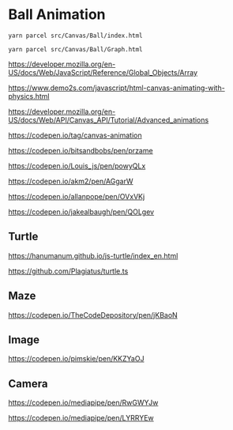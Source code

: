 # Ball Animation

`yarn parcel src/Canvas/Ball/index.html`

`yarn parcel src/Canvas/Ball/Graph.html`

<https://developer.mozilla.org/en-US/docs/Web/JavaScript/Reference/Global_Objects/Array>

<https://www.demo2s.com/javascript/html-canvas-animating-with-physics.html>

<https://developer.mozilla.org/en-US/docs/Web/API/Canvas_API/Tutorial/Advanced_animations>

<https://codepen.io/tag/canvas-animation>

<https://codepen.io/bitsandbobs/pen/przame>

<https://codepen.io/Louis_js/pen/powyQLx>

<https://codepen.io/akm2/pen/AGgarW>

<https://codepen.io/allanpope/pen/OVxVKj>

<https://codepen.io/jakealbaugh/pen/QOLgev>

## Turtle

<https://hanumanum.github.io/js-turtle/index_en.html>

<https://github.com/Plagiatus/turtle.ts>

## Maze

<https://codepen.io/TheCodeDepository/pen/jKBaoN>

## Image

<https://codepen.io/pimskie/pen/KKZYaOJ>

## Camera

<https://codepen.io/mediapipe/pen/RwGWYJw>

<https://codepen.io/mediapipe/pen/LYRRYEw>
